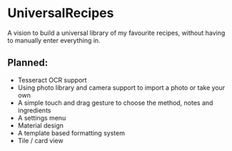 # UniversalRecipes
 
 A vision to build a universal library of my favourite recipes, without having to manually enter everything in.
  
  ## Planned:

  * Tesseract OCR support
  * Using photo library and camera support to import a photo or take your own
  * A simple touch and drag gesture to choose the method, notes and ingredients
  * A settings menu
  * Material design
  * A template based formatting system
  * Tile / card view

